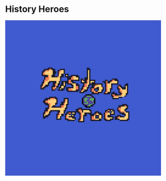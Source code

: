 # History Heroes
 
<img src="https://github.com/itspitaman/History-Heroes/blob/main/Assets/Sprites/Logo.jpeg" width="500" />
